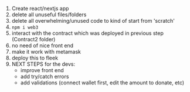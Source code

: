 1. Create react/nextjs app
2. delete all unuseful files/folders
3. delete all overwhelming/unused code to kind of start from 'scratch'
4. `npm i web3`
5. interact with the contract which was deployed in previous step (Contract2 folder)
6. no need of nice front end
7. make it work with metamask
8. deploy this to fleek
9. NEXT STEPS for the devs:
   - improve front end
   - add try/catch errors
   - add validations (connect wallet first, edit the amount to donate, etc)
